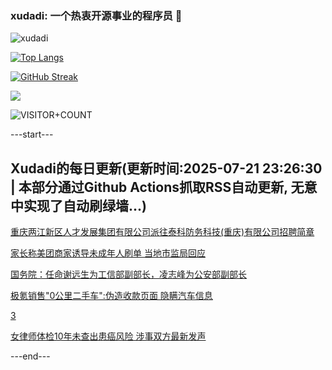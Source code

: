 ### xudadi: 一个热衷开源事业的程序员 👋

![xudadi](https://github-readme-stats-git-masterorgs-github-readme-stats-team.vercel.app/api?username=xudadi)

[![Top Langs](https://github-readme-stats.vercel.app/api/top-langs/?username=xudadi)](https://github.com/anuraghazra/github-readme-stats)

[![GitHub Streak](https://streak-stats.demolab.com?user=xudadi&locale=zh_Hans)](https://git.io/streak-stats)

![](https://raw.githubusercontent.com/xudadi/xudadi/main/assets/github-contribution-grid-snake.svg)

![VISITOR+COUNT](https://komarev.com/ghpvc/?username=xudadi&label=VISITOR+COUNT)


---start---

## Xudadi的每日更新(更新时间:2025-07-21 23:26:30 | 本部分通过Github Actions抓取RSS自动更新, 无意中实现了自动刷绿墙...)

[重庆两江新区人才发展集团有限公司派往泰科防务科技(重庆)有限公司招聘简章](https://www.gongkaoleida.com/article/2522568)

[家长称美团商家诱导未成年人刷单 当地市监局回应](https://m.163.com/news/article/K50RUEL0053469M5.html)

[国务院：任命谢远生为工信部副部长，凌志峰为公安部副部长](https://m.163.com/news/article/K50R2ON70534A4SC.html)

[极氪销售"0公里二手车":伪造收款页面 隐瞒汽车信息](https://m.163.com/news/article/K50PF8C30519DL8R.html)

[3](https://m.163.com/touch/news/sub/domestic)

[女律师体检10年未查出患癌风险 涉事双方最新发声](https://m.163.com/news/article/K50O7L0A05129QAF.html)

---end---
